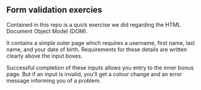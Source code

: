 ## Form validation exercies

Contained in this repo is a quick exercise we did regarding the HTML Document Object Model (DOM).

It contains a simple outer page which requires a username, first name, last name, and your date of birth. Requirements for these details are written clearly above the input boxes.

Successful completion of these inputs allows you entry to the inner bonus page. But if an input is invalid, you'll get a colour change and an error message informing you of a problem.
